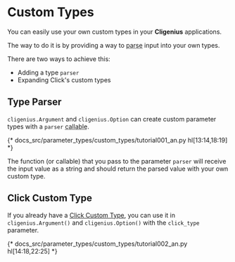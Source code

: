 # Custom Types

You can easily use your own custom types in your **Cligenius** applications.

The way to do it is by providing a way to <abbr title="convert from some plain format, like the input text in the CLI, into Python objects">parse</abbr> input into your own types.

There are two ways to achieve this:

* Adding a type `parser`
* Expanding Click's custom types

## Type Parser

`cligenius.Argument` and `cligenius.Option` can create custom parameter types with a `parser` <abbr title="something that can be called like a function">callable</abbr>.

{* docs_src/parameter_types/custom_types/tutorial001_an.py hl[13:14,18:19] *}

The function (or callable) that you pass to the parameter `parser` will receive the input value as a string and should return the parsed value with your own custom type.

## Click Custom Type

If you already have a <a href="https://click.palletsprojects.com/en/8.1.x/parameters/#implementing-custom-types" class="external-link" target="_blank">Click Custom Type</a>, you can use it in `cligenius.Argument()` and `cligenius.Option()` with the `click_type` parameter.

{* docs_src/parameter_types/custom_types/tutorial002_an.py hl[14:18,22:25] *}
